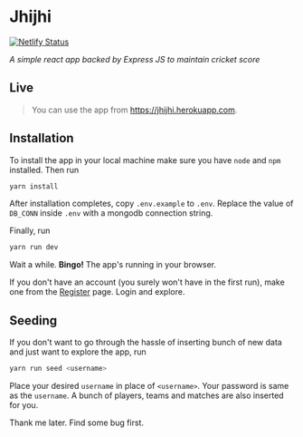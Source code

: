 # Jhijhi

[![Netlify Status](https://api.netlify.com/api/v1/badges/fa41d613-d50c-4f4b-97ac-f5749d6a3210/deploy-status)](https://app.netlify.com/sites/jhijhi/deploys)

*A simple react app backed by Express JS to maintain cricket score*

## Live

> You can use the app from https://jhijhi.herokuapp.com.

## Installation
To install the app in your local machine
make sure you have `node` and `npm` installed. Then run
```bash
yarn install
```

After installation completes, copy `.env.example` to `.env`. 
Replace the value of `DB_CONN` inside `.env` with a mongodb connection string.
 
Finally, run 
```bash
yarn run dev
```

Wait a while. **Bingo!** The app's running in your browser.

If you don't have an account (you surely won't have in the first run), 
make one from the [Register](http://localhost:3000/register) page. 
Login and explore.

## Seeding
If you don't want to go through the hassle of inserting bunch of new data
and just want to explore the app, run
```bash
yarn run seed <username>
```
Place your desired `username` in place of `<username>`.
Your password is same as the `username`.
A bunch of players, teams and matches are also inserted for you.

Thank me later. Find some bug first.
